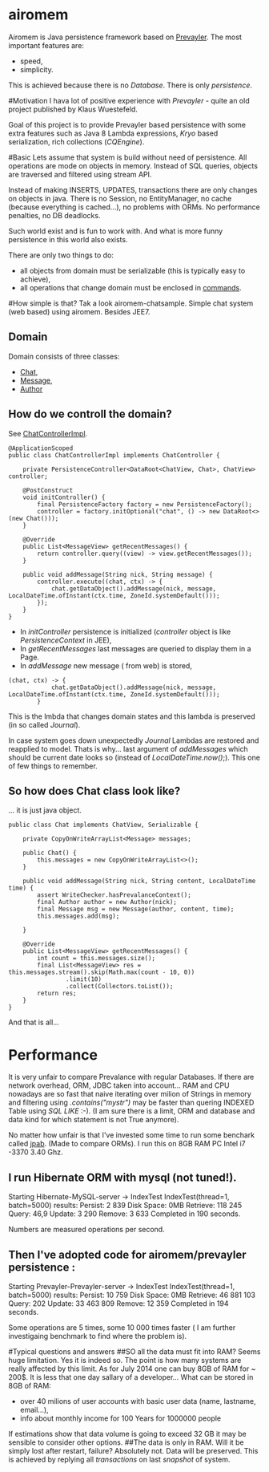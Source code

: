 airomem
=======

Airomem is Java persistence framework based on [Prevayler](http://prevayler.org/).
The most important features are:
- speed,
- simplicity.

This is achieved because there is no _Database_. There is only _persistence_.

#Motivation
I hava lot of positive experience with _Prevayler_ - quite an old project published by Klaus Wuestefeld.

Goal of this project is to provide Prevayler based persistence with some extra features such as Java 8 Lambda expressions,
_Kryo_ based serialization, rich collections (_CQEngine_).


#Basic
Lets assume that system is build without need of persistence. All operations are mode on objects in memory. 
Instead of SQL queries, objects are traversed and filtered using stream API.

Instead of making INSERTS, UPDATES, transactions there are only changes on objects in java.
There is no Session, no EntityManager, no cache (because everything is cached...), no problems with ORMs.
No performance penalties, no DB deadlocks. 

Such world exist and is fun to work with. And what is more funny persistence in this world also exists.

There are only two things to do:
 - all objects from domain must be serializable (this is typically easy  to achieve),
 - all operations that change domain must be enclosed in [commands](http://en.wikipedia.org/wiki/Command_pattern). 
 
 
 
#How simple is that?
Tak a look airomem-chatsample. Simple chat system (web based) using airomem. Besides JEE7.
## Domain
Domain consists of three classes:
- [Chat](https://github.com/jarekratajski/airomem/blob/master/airomem-chatsample/airomem-chatsample-data/src/main/java/pl/setblack/airomem/chatsample/data/Chat.java), 
- [Message](https://github.com/jarekratajski/airomem/blob/master/airomem-chatsample/airomem-chatsample-data/src/main/java/pl/setblack/airomem/chatsample/data/Message.java), 
- [Author](https://github.com/jarekratajski/airomem/blob/master/airomem-chatsample/airomem-chatsample-data/src/main/java/pl/setblack/airomem/chatsample/data/Chat.java)


## How do we controll the domain?
See [ChatControllerImpl](https://github.com/jarekratajski/airomem/blob/master/airomem-chatsample/airomem-chatsample-data/src/main/java/pl/setblack/airomem/chatsample/execute/ChatControllerImpl.java).

```
@ApplicationScoped
public class ChatControllerImpl implements ChatController {

    private PersistenceController<DataRoot<ChatView, Chat>, ChatView> controller;

    @PostConstruct
    void initController() {
        final PersistenceFactory factory = new PersistenceFactory();
        controller = factory.initOptional("chat", () -> new DataRoot<>(new Chat()));
    }

    @Override
    public List<MessageView> getRecentMessages() {
        return controller.query((view) -> view.getRecentMessages());
    }

    public void addMessage(String nick, String message) {
        controller.execute((chat, ctx) -> {
            chat.getDataObject().addMessage(nick, message, LocalDateTime.ofInstant(ctx.time, ZoneId.systemDefault()));
        });
    }
}
```
* In *initController* persistence is initialized (_controller_ object is like _PersistenceContext_ in JEE),
* In *getRecentMessages* last messages are queried to display them in a Page.
* In *addMessage*  new message ( from web) is stored,
```
(chat, ctx) -> {
            chat.getDataObject().addMessage(nick, message, LocalDateTime.ofInstant(ctx.time, ZoneId.systemDefault()));
        }
```
This is the lmbda that changes domain states and this lambda is preserved (in so called _Journal_).

In case system goes down unexpectedly  _Journal_ Lambdas are restored and reapplied to model. Thats is why... last argument of *addMessages* which should be current date
looks so (instead of *LocalDateTime.now()*;). This one of few things to remember.


## So how does Chat class look like?
... it is just java object.
```
public class Chat implements ChatView, Serializable {

    private CopyOnWriteArrayList<Message> messages;

    public Chat() {
        this.messages = new CopyOnWriteArrayList<>();
    }

    public void addMessage(String nick, String content, LocalDateTime time) {
        assert WriteChecker.hasPrevalanceContext();
        final Author author = new Author(nick);
        final Message msg = new Message(author, content, time);
        this.messages.add(msg);

    }

    @Override
    public List<MessageView> getRecentMessages() {
        int count = this.messages.size();
        final List<MessageView> res = this.messages.stream().skip(Math.max(count - 10, 0))
                .limit(10)
                .collect(Collectors.toList());
        return res;
    }
}
```




And that is all...

# Performance
It is very unfair to compare Prevalance with regular Databases. If there are network overhead, ORM, JDBC taken into account... 
RAM and CPU nowadays are so fast that naive iterating over milion of Strings in memory and filtering using *.contains("mystr")* may be faster than
quering INDEXED Table using *SQL LIKE* :-). (I am sure there is a limit, ORM and database and data kind for which statement is not True anymore).

No matter how unfair is that I've invested some time to run some benchark called [jpab](http://www.jpab.org/). (Made to compare ORMs).
I run this on 8GB RAM  PC Intel i7 -3370 3.40 Ghz. 

## I run Hibernate ORM with mysql (not tuned!).

Starting Hibernate-MySQL-server -> IndexTest
IndexTest(thread=1, batch=5000) results:
Persist: 2 839
Disk Space: 0MB
Retrieve: 118 245
Query: 46,9
Update: 3 290
Remove: 3 633
Completed in 190 seconds.

Numbers are measured operations per second.

## Then I've adopted code for airomem/prevayler persistence :

Starting Prevayler-Prevayler-server -> IndexTest
IndexTest(thread=1, batch=5000) results:
Persist: 10 759
Disk Space: 0MB
Retrieve: 46 881 103
Query: 202
Update: 33 463 809
Remove: 12 359
Completed in 194 seconds.

Some operations are 5 times, some 10 000 times faster ( I am further investigaing benchmark to find where the problem is).





#Typical questions and answers
##SO all the data must fit into RAM? Seems huge limitation.
Yes it is indeed so. The point is how  many systems are really affected by this limit.
As for July 2014 one can buy 8GB of RAM for ~ 200$. It is less that one day sallary of a developer...
What can be stored in 8GB of RAM:
 - over 40 milions of user accounts with basic user data (name, lastname, email...),
 - info about monthly income for 100 Years for 1000000 people
 
If estimations show that data volume is going to exceed 32 GB it may be sensible to consider other options.
##The data is only in RAM. Will it be simply lost after restart, failure?
Absolutely not. Data will be preserved. This is achieved by replying all _transactions_ on last _snapshot_ of system. 




